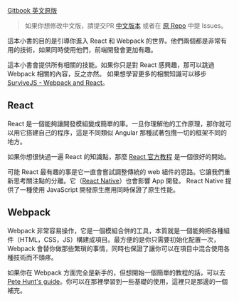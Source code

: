 ﻿[Gitbook 英文原版](http://christianalfoni.github.io/react-webpack-cookbook/)

> 如果你想修改中文版，請提交PR [中文版本](https://github.com/fakefish/react-webpack-cookbook) 或者在 [原 Repo](https://github.com/christianalfoni/react-webpack-cookbook/issues) 中提 Issues。

這本小書的目的是引導你進入 React 和 Webpack 的世界。他們兩個都是非常有用的技術，如果同時使用他們，前端開發會更加有趣。

這本小書會提供所有相關的技能。如果你只是對 React 感興趣，那可以跳過 Webpack 相關的內容，反之亦然。 如果想學習更多的相關知識可以移步 [SurviveJS - Webpack and React](https://github.com/survivejs/webpack_react)。 

## React

React 是一個能夠讓開發模組變成簡單的庫。一旦你理解他的工作原理，那你就可以用它搭建自己的程序，這是不同類似 Angular 那種試著包攬一切的框架不同的地方。

如果你想很快過一遍 React 的知識點，那麼 [React 官方教程](http://facebook.github.io/react/docs/tutorial.html) 是一個很好的開始。

可能 React 最有趣的事是它一直會嘗試調整傳統的 web 組件的思路。它讓我們重新思考關注點的分離。它（[React Native](https://facebook.github.io/react-native/)）也會影響 App 開發。 React Native 提供了一種使用 JavaScript 開發原生應用同時保證了原生性能。

## Webpack

Webpack 非常容易操作，它是一個模組合併的工具，本質就是一個能夠把各種組件（HTML，CSS，JS）構建成項目。最方便的是你只需要初始化配置一次，Webpack 會替你做那些繁瑣的事情，同時也保證了讓你可以在項目中混合使用各種技術而不頭疼。

如果你在 Webpack 方面完全是新手的，但想開始一個簡單的教程的話，可以去 [Pete Hunt&apos;s guide](https://github.com/petehunt/webpack-howto)。你可以在那裡學習到一些基礎的使用，這裡只是那邊的一個補充。